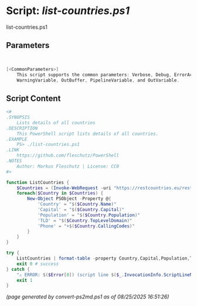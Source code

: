 Script: *list-countries.ps1*
========================

list-countries.ps1 


Parameters
----------
```powershell


[<CommonParameters>]
    This script supports the common parameters: Verbose, Debug, ErrorAction, ErrorVariable, WarningAction, 
    WarningVariable, OutBuffer, PipelineVariable, and OutVariable.
```

Script Content
--------------
```powershell
<#
.SYNOPSIS
	Lists details of all countries
.DESCRIPTION
	This PowerShell script lists details of all countries.
.EXAMPLE
	PS> ./list-countries.ps1
.LINK
	https://github.com/fleschutz/PowerShell
.NOTES
	Author: Markus Fleschutz | License: CC0
#>

function ListCountries { 
	$Countries = (Invoke-WebRequest -uri "https://restcountries.eu/rest/v2/all" -userAgent "curl" -useBasicParsing).Content | ConvertFrom-Json
	foreach($Country in $Countries) {
		New-Object PSObject -Property @{
			'Country' = "$($Country.Name)"
			'Capital' = "$($Country.Capital)"
			'Population' = "$($Country.Population)"
			'TLD' = "$($Country.TopLevelDomain)"
			'Phone' = "+$($Country.CallingCodes)"
		}
	}
}

try {
	ListCountries | format-table -property Country,Capital,Population,TLD,Phone
	exit 0 # success
} catch {
	"⚠️ ERROR: $($Error[0]) (script line $($_.InvocationInfo.ScriptLineNumber))"
	exit 1
}
```

*(page generated by convert-ps2md.ps1 as of 08/25/2025 16:51:26)*
